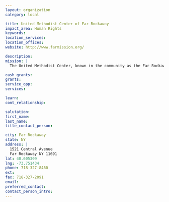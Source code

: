 ```yaml
---
layout: organization
category: local

title: United Methodist Center of Far Rockaway
impact_area: Human Rights
keywords: 
location_services: 
location_offices: 
website: http://www.farmission.org/

description: 
mission: |
  The United Methodist Center, known in the community as the Far Rockaway Mission is a non-profit, community faith-based Ministry, service agency operating under the authority of the New York Annual Conference and the United Methodist City Society. It’s operation began in 1982.

cash_grants: 
grants: 
service_opp: 
services: 

learn: 
cont_relationship: 

salutation: 
first_name: 
last_name: 
title_contact_person: 

city: Far Rockaway
state: NY
address: |
  1521 Central Avenue  
  Far Rockaway NY 11691
lat: 40.605309
lng: -73.751434
phone: 718-327-8460
ext: 
fax: 718-327-2091
email: 
preferred_contact: 
contact_person_intro: 
---
```

